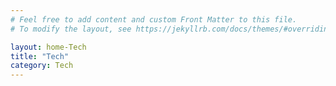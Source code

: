 ```yaml
---
# Feel free to add content and custom Front Matter to this file.
# To modify the layout, see https://jekyllrb.com/docs/themes/#overriding-theme-defaults

layout: home-Tech
title: "Tech"
category: Tech
---
```

